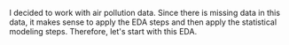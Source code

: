 I decided to work with air pollution data. Since there is missing data in this data, it makes sense to apply the EDA steps and then apply the statistical modeling steps. Therefore, let's start with this EDA.
